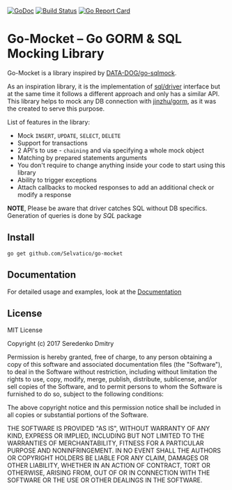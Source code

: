 [![GoDoc](https://godoc.org/github.com/Selvatico/go-mocket?status.svg)](https://godoc.org/github.com/Selvatico/go-mocket)  [![Build Status](https://travis-ci.org/Selvatico/go-mocket.svg?branch=master)](https://travis-ci.org/Selvatico/go-mocket) [![Go Report Card](https://goreportcard.com/badge/github.com/syeo66/go-mocket)](https://goreportcard.com/report/github.com/syeo66/go-mocket)

# Go-Mocket – Go GORM & SQL Mocking Library

Go-Mocket is a library inspired by [DATA-DOG/go-sqlmock](https://github.com/DATA-DOG/go-sqlmock).

As an inspiration library, it is the implementation of [sql/driver](https://godoc.org/database/sql/driver) interface but at the same time it follows a different approach and only has a similar API.
This library helps to mock any DB connection with [jinzhu/gorm](https://github.com/jinzhu/gorm), as it was the created to serve this purpose.

List of features in the library:

* Mock `INSERT`, `UPDATE`, `SELECT`, `DELETE`
* Support for transactions
* 2 API's to use - `chaining` and via specifying a whole mock object
* Matching by prepared statements arguments
* You don't require to change anything inside your code to start using this library
* Ability to trigger exceptions
* Attach callbacks to mocked responses to add an additional check or modify a response

**NOTE**, Please be aware that driver catches SQL without DB specifics. Generation of queries is done by *SQL* package

## Install

```
go get github.com/Selvatico/go-mocket
```

## Documentation

For detailed usage and examples, look at the [Documentation](/DOCUMENTATION.md)

## License

MIT License

Copyright (c) 2017 Seredenko Dmitry

Permission is hereby granted, free of charge, to any person obtaining a copy
of this software and associated documentation files (the "Software"), to deal
in the Software without restriction, including without limitation the rights
to use, copy, modify, merge, publish, distribute, sublicense, and/or sell
copies of the Software, and to permit persons to whom the Software is
furnished to do so, subject to the following conditions:

The above copyright notice and this permission notice shall be included in all
copies or substantial portions of the Software.

THE SOFTWARE IS PROVIDED "AS IS", WITHOUT WARRANTY OF ANY KIND, EXPRESS OR
IMPLIED, INCLUDING BUT NOT LIMITED TO THE WARRANTIES OF MERCHANTABILITY,
FITNESS FOR A PARTICULAR PURPOSE AND NONINFRINGEMENT. IN NO EVENT SHALL THE
AUTHORS OR COPYRIGHT HOLDERS BE LIABLE FOR ANY CLAIM, DAMAGES OR OTHER
LIABILITY, WHETHER IN AN ACTION OF CONTRACT, TORT OR OTHERWISE, ARISING FROM,
OUT OF OR IN CONNECTION WITH THE SOFTWARE OR THE USE OR OTHER DEALINGS IN THE
SOFTWARE.
